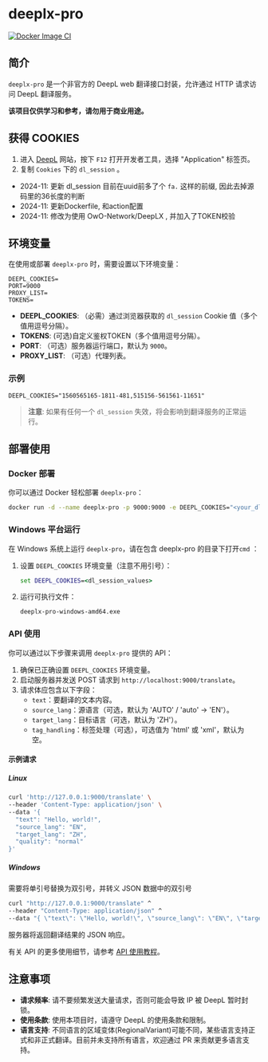 # deeplx-pro

[![Docker Image CI](https://github.com/kirileec/deeplx-pro/actions/workflows/docker-image.yml/badge.svg)](https://github.com/kirileec/deeplx-pro/actions/workflows/docker-image.yml)

## 简介

`deeplx-pro` 是一个非官方的 DeepL web 翻译接口封装，允许通过 HTTP 请求访问 DeepL 翻译服务。

**该项目仅供学习和参考，请勿用于商业用途。**

## 获得 COOKIES

1. 进入 [DeepL](https://www.deepl.com) 网站，按下 `F12` 打开开发者工具，选择 "Application" 标签页。
2. 复制 `Cookies` 下的 `dl_session` 。

- 2024-11: 更新 dl_session 目前在uuid前多了个 `fa.` 这样的前缀, 因此去掉源码里的36长度的判断
- 2024-11: 更新Dockerfile, 和action配置
- 2024-11: 修改为使用 OwO-Network/DeepLX , 并加入了TOKEN校验


## 环境变量

在使用或部署 `deeplx-pro` 时，需要设置以下环境变量：

```plaintext
DEEPL_COOKIES=
PORT=9000
PROXY_LIST=
TOKENS=
```

- **DEEPL_COOKIES**: （必需）通过浏览器获取的 `dl_session` Cookie 值（多个值用逗号分隔）。
- **TOKENS**: (可选)自定义鉴权TOKEN（多个值用逗号分隔）。
- **PORT**: （可选）服务器运行端口，默认为 `9000`。
- **PROXY_LIST**: （可选）代理列表。

### 示例

```
DEEPL_COOKIES="1560565165-1811-481,515156-561561-11651"
```

> **注意**: 如果有任何一个 `dl_session` 失效，将会影响到翻译服务的正常运行。

## 部署使用

### Docker 部署

你可以通过 Docker 轻松部署 `deeplx-pro`：

```bash
docker run -d --name deeplx-pro -p 9000:9000 -e DEEPL_COOKIES="<your_dl_session_values>" slk1133/deeplx-pro:latest
```

### Windows 平台运行

在 Windows 系统上运行 `deeplx-pro`，请在包含 deeplx-pro 的目录下打开`cmd` ：

1. 设置 `DEEPL_COOKIES` 环境变量（注意不用引号）：
   ```bat
   set DEEPL_COOKIES=<dl_session_values>
   ```
2. 运行可执行文件：
   ```bat
   deeplx-pro-windows-amd64.exe
   ```

### API 使用

你可以通过以下步骤来调用 `deeplx-pro` 提供的 API：

1. 确保已正确设置 `DEEPL_COOKIES` 环境变量。
2. 启动服务器并发送 POST 请求到 `http://localhost:9000/translate`。
3. 请求体应包含以下字段：
   - `text`：要翻译的文本内容。
   - `source_lang`：源语言（可选，默认为 'AUTO' / 'auto' -> 'EN'）。
   - `target_lang`：目标语言（可选，默认为 'ZH'）。
   - `tag_handling`：标签处理（可选），可选值为 'html' 或 'xml'，默认为 空。

#### 示例请求

##### Linux

```sh
curl 'http://127.0.0.1:9000/translate' \
--header 'Content-Type: application/json' \
--data '{
  "text": "Hello, world!",
  "source_lang": "EN",
  "target_lang": "ZH",
  "quality": "normal"
}'
```

##### Windows

需要将单引号替换为双引号，并转义 JSON 数据中的双引号

```bat
curl "http://127.0.0.1:9000/translate" ^
--header "Content-Type: application/json" ^
--data "{ \"text\": \"Hello, world!\", \"source_lang\": \"EN\", \"target_lang\": \"ZH\", \"quality\": \"normal\" }"
```

服务器将返回翻译结果的 JSON 响应。

有关 API 的更多使用细节，请参考 [API 使用教程](https://github.com/xiaozhou26/deeplx/blob/main/API.md)。

## 注意事项

- **请求频率**: 请不要频繁发送大量请求，否则可能会导致 IP 被 DeepL 暂时封锁。
- **使用条款**: 使用本项目时，请遵守 DeepL 的使用条款和限制。
- **语言支持**: 不同语言的区域变体(RegionalVariant)可能不同，某些语言支持正式和非正式翻译。目前并未支持所有语言，欢迎通过 PR 来贡献更多语言支持。
